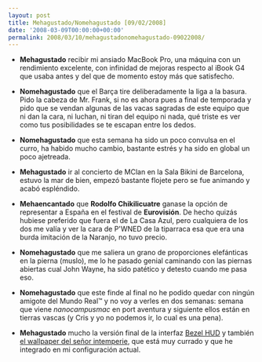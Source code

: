 ```yaml
---
layout: post
title: Mehagustado/Nomehagustado [09/02/2008]
date: '2008-03-09T00:00:00+00:00'
permalink: 2008/03/10/mehagustadonomehagustado-09022008/
---
```

- <strong>Mehagustado</strong> recibir mi ansiado MacBook Pro, una máquina con un rendimiento excelente, con infinidad de mejoras respecto al iBook G4 que usaba antes y del que de momento estoy más que satisfecho. 

- <strong>Nomehagustado</strong> que el Barça tire deliberadamente la liga a la basura. Pido la cabeza de Mr. Frank, si no es ahora pues a final de temporada y pido que se vendan algunas de las vacas sagradas de este equipo que ni dan la cara, ni luchan, ni tiran del equipo ni nada, qué triste es ver como tus posibilidades se te escapan entre los dedos.

- <strong>Nomehagustado</strong> que esta semana ha sido un poco convulsa en el curro, ha habido mucho cambio, bastante estrés y ha sido en global un poco ajetreada.

- <strong>Mehagustado</strong> ir al concierto de MClan en la Sala Bikini de Barcelona, estuvo la mar de bien, empezó bastante flojete pero se fue animando y acabó espléndido.

- <strong>Mehaencantado</strong> que <strong>Rodolfo Chikilicuatre</strong> ganase la opción de representar a España en el festival de <strong>Eurovisión</strong>. De hecho quizás hubiese preferido que fuera el de La Casa Azul, pero cualquiera de los dos me valía y ver la cara de P'WNED de la tiparraca esa que era una burda imitación de la Naranjo, no tuvo precio.

- <strong>Nomehagustado</strong> que me saliera un grano de proporciones elefánticas en la pierna (muslo), me lo he pasado genial caminando con las piernas abiertas cual John Wayne, ha sido patético y detesto cuando me pasa eso.

- <strong>Nomehagustado</strong> que este finde al final no he podido quedar con ningún amigote del Mundo Real&trade; y no voy a verles en dos semanas: semana que viene <em>nanocampusmac</em> en port aventura y siguiente ellos están en tierras vascas (y Cris y yo no podemos ir, lo cual es una pena).

- <strong>Mehagustado</strong> mucho la versión final de la interfaz <a href="http://www.mygnu.com/julius/proj_bezel.html">Bezel HUD</a> y también <a href="http://intemperie.deviantart.com/art/Outsider-v2-79546742">el wallpaper del señor intemperie</a>, que está muy currado y que he integrado en mi configuración actual. 
